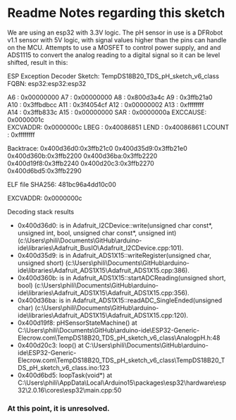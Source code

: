 # Readme Notes regarding this sketch

We are using an esp32 with 3.3V logic. The pH sensor in use is a DFRobot v1.1 sensor with 5V logic, with signal values higher than the pins can handle on the MCU. Attempts to use a MOSFET to control power supply, and and ADS1115 to convert the analog reading to a digital signal so it can be level shifted, result in this:


ESP Exception Decoder
Sketch: TempDS18B20_TDS_pH_sketch_v6_class FQBN: esp32:esp32:esp32

A6      : 0x00000000  A7      : 0x00000000  A8      : 0x800d3a4c  A9      : 0x3ffb21a0  
A10     : 0x3ffbdbcc  A11     : 0x3f4054cf  A12     : 0x00000002  A13     : 0xffffffff  
A14     : 0x3ffb833c  A15     : 0x00000000  SAR     : 0x0000000a  EXCCAUSE: 0x0000001c  
EXCVADDR: 0x0000000c  LBEG    : 0x40086851  LEND    : 0x40086861  LCOUNT  : 0xffffffff  


Backtrace: 0x400d36d0:0x3ffb21c0 0x400d35d9:0x3ffb21e0 0x400d360b:0x3ffb2200 0x400d36ba:0x3ffb2220 0x400d19f8:0x3ffb2240 0x400d20c3:0x3ffb2270 0x400d6bd5:0x3ffb2290




ELF file SHA256: 481bc96a4dd10c00


EXCVADDR: 0x0000000c

Decoding stack results
- 0x400d36d0:  is in Adafruit_I2CDevice::write(unsigned char const*, unsigned int, bool, unsigned char const*, unsigned int) (c:\Users\phili\Documents\GitHub\arduino-ide\libraries\Adafruit_BusIO\Adafruit_I2CDevice.cpp:101).
- 0x400d35d9:  is in Adafruit_ADS1X15::writeRegister(unsigned char, unsigned short) (c:\Users\phili\Documents\GitHub\arduino-ide\libraries\Adafruit_ADS1X15\Adafruit_ADS1X15.cpp:386).
- 0x400d360b:  is in Adafruit_ADS1X15::startADCReading(unsigned short, bool) (c:\Users\phili\Documents\GitHub\arduino-ide\libraries\Adafruit_ADS1X15\Adafruit_ADS1X15.cpp:356).
- 0x400d36ba:  is in Adafruit_ADS1X15::readADC_SingleEnded(unsigned char) (c:\Users\phili\Documents\GitHub\arduino-ide\libraries\Adafruit_ADS1X15\Adafruit_ADS1X15.cpp:120).
- 0x400d19f8: pHSensorStateMachine() at C:\Users\phili\Documents\GitHub\arduino-ide\ESP32-Generic-Elecrow.com\TempDS18B20_TDS_pH_sketch_v6_class\AnalogpH.h:48
- 0x400d20c3: loop() at C:\Users\phili\Documents\GitHub\arduino-ide\ESP32-Generic-Elecrow.com\TempDS18B20_TDS_pH_sketch_v6_class\TempDS18B20_TDS_pH_sketch_v6_class.ino:123
- 0x400d6bd5: loopTask(void*) at C:\Users\phili\AppData\Local\Arduino15\packages\esp32\hardware\esp32\2.0.16\cores\esp32\main.cpp:50




### At this point, it is unresolved.